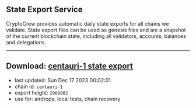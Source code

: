 ## State Export Service
CryptoCrew provides automatic daily state exports for all chains we validate. State export files can be used as genesis files and are a snapshot of the current blockchain state, including all validators, accounts, balances and delegations.

---
**Download: [centauri-1 state export](https://dl.ccvalidators.com/SERVICE/composable/centauri-1_export_2908802.json)**
---

- last updated: Sun Dec 17 2023 00:02:01
- chain id: `centauri-1`
- export height: `2908802`
- use for: airdrops, local tests, chain recovery
